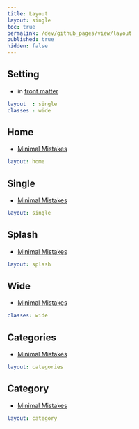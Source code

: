 ```yaml
---
title: Layout
layout: single
toc: true
permalink: /dev/github_pages/view/layout
published: true
hidden: false
---
```




## Setting

- in [front matter](/dev/github_pages/view/front_matter)

```yml
layout  : single
classes : wide
```



## Home

- [Minimal Mistakes](https://mmistakes.github.io/minimal-mistakes/docs/layouts/#home-page-layout)

```yml
layout: home
```



## Single

- [Minimal Mistakes](https://mmistakes.github.io/minimal-mistakes/docs/layouts/#single-layout)

```yml
layout: single
```



## Splash

- [Minimal Mistakes](https://mmistakes.github.io/minimal-mistakes/docs/layouts/#splash-page-layout)

```yml
layout: splash
```



## Wide

- [Minimal Mistakes](https://mmistakes.github.io/minimal-mistakes/docs/layouts/#wide-page)

```yml
classes: wide
```



## Categories

- [Minimal Mistakes](https://mmistakes.github.io/minimal-mistakes/docs/layouts/#layout-categories)

```yml
layout: categories
```



## Category

- [Minimal Mistakes](https://mmistakes.github.io/minimal-mistakes/docs/layouts/#layout-category)

```yml
layout: category
```
